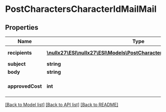 # PostCharactersCharacterIdMailMail

## Properties
Name | Type | Description | Notes
------------ | ------------- | ------------- | -------------
**recipients** | [**\nullx27\ESI\nullx27\ESI\Models\PostCharactersCharacterIdMailRecipient[]**](PostCharactersCharacterIdMailRecipient.md) | recipients array | 
**subject** | **string** | subject string | 
**body** | **string** | body string | 
**approvedCost** | **int** | approved_cost integer | [optional] [default to 0]

[[Back to Model list]](../README.md#documentation-for-models) [[Back to API list]](../README.md#documentation-for-api-endpoints) [[Back to README]](../README.md)


